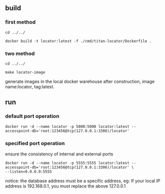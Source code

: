 ## build

### first method
```shell
cd ../../

docker build -t locator:latest -f ./cmd/titan-locator/Dockerfile .
```

### two method
```shell
cd ../../

make locator-image
```

generate images in the local docker warehouse after construction, image name:locator, tag:latest.


## run

### default port operation
```shell
docker run -d --name locator -p 5000:5000 locator:latest --accesspoint-db='root:123456@tcp(127.0.0.1:3306)/locator'
```

### specified port operation
ensure the consistency of internal and external ports
```shell
docker run -d --name locator -p 5555:5555 locator:latest --accesspoint-db='root:123456@tcp(127.0.0.1:3306)/locator' \
--listen=0.0.0.0:5555
```

notice: the database address must be a specific address,
eg: If your local IP address is 192.168.0.1, you must replace the above 127.0.0.1
